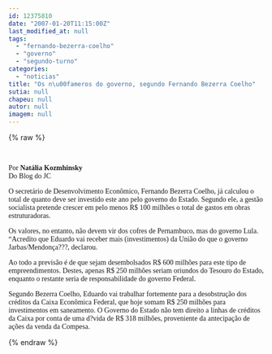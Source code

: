```yaml
---
id: 12375810
date: "2007-01-20T11:15:00Z"
last_modified_at: null
tags:
  - "fernando-bezerra-coelho"
  - "governo"
  - "segundo-turno"
categories:
  - "noticias"
title: "Os n\u00fameros do governo, segundo Fernando Bezerra Coelho"
sutia: null
chapeu: null
autor: null
imagem: null
---
```

{% raw %}
<p><FONT face=Verdana>&nbsp;</FONT> </p>
<p><P><FONT face=Verdana>Por <STRONG>Natália Kozmhinsky</STRONG><BR>Do Blog do JC </FONT></P></p>
<p><P><FONT face=Verdana>O secretário de Desenvolvimento Econômico, Fernando Bezerra Coelho, já calculou o total de quanto deve ser investido este ano pelo governo do Estado. Segundo ele, a gestão socialista pretende crescer em pelo menos R$ 100 milhões o total de gastos em obras estruturadoras. </FONT></P></p>
<p><P><FONT face=Verdana>Os valores, no entanto, não devem vir dos cofres de Pernambuco, mas do governo Lula. “Acredito que Eduardo vai receber mais (investimentos) da União do que o governo Jarbas/Mendonça???, declarou. </FONT></P></p>
<p><P><FONT face=Verdana>Ao todo a previsão é de que sejam desembolsados R$ 600 milhões para este tipo de empreendimentos. Destes, apenas R$ 250 milhões seriam oriundos do Tesouro do Estado, enquanto o restante seria de responsabilidade do governo Federal.</FONT></P></p>
<p><P><FONT face=Verdana>Segundo Bezerra Coelho, Eduardo vai trabalhar fortemente para a desobstrução dos créditos da Caixa Econômica Federal, que hoje somam R$ 250 milhões para investimentos em saneamento. </FONT><FONT face=Verdana>O Governo do Estado não tem direito a linhas de créditos da Caixa por conta de uma d?vida de R$ 318 milhões, proveniente da antecipação de ações da venda da Compesa.</FONT></P> </p>
{% endraw %}